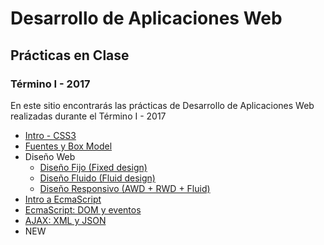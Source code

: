 # Desarrollo de Aplicaciones Web
## Prácticas en Clase
### Término I - 2017

En este sitio encontrarás las prácticas de Desarrollo de Aplicaciones Web realizadas durante el Término I - 2017

* [Intro - CSS3](https://dawfiec.github.io/2017-1T/intro-css3)
* [Fuentes y Box Model](https://dawfiec.github.io/2017-1T/fuentes)
* Diseño Web
	* [Diseño Fijo (Fixed design)](https://dawfiec.github.io/2017-1T/diseno-web/fijo/fijo.html)
	* [Diseño Fluido (Fluid design)](https://dawfiec.github.io/2017-1T/diseno-web/fluido/fluido.html)
	* [Diseño Responsivo (AWD + RWD + Fluid)](hhttps://dawfiec.github.io/2017-1T/diseno-web/responsivo/responsivo.html)
* [Intro a EcmaScript](https://dawfiec.github.io/2017-1T/intro-ecmascript/index.html)
* [EcmaScript: DOM y eventos](https://dawfiec.github.io/2017-1T/ecmapscript-dom-eventos/index.html)
* [AJAX: XML y JSON](https://dawfiec.github.io/2017-1T/AJAX+JQuery+JSON+XML/index.html)
* NEW
